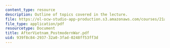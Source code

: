 ```yaml
---
content_type: resource
description: Outline of topics covered in the lecture.
file: https://ol-ocw-studio-app-production.s3.amazonaws.com/courses/21a-217-anthropology-of-war-and-peace-fall-2004/939f8c84293732a03fad0248ff53ff3d_AfterVietnam_PostmodernWar.pdf
file_type: application/pdf
resourcetype: Document
title: AfterVietnam_PostmodernWar.pdf
uid: 939f8c84-2937-32a0-3fad-0248ff53ff3d
---
```

